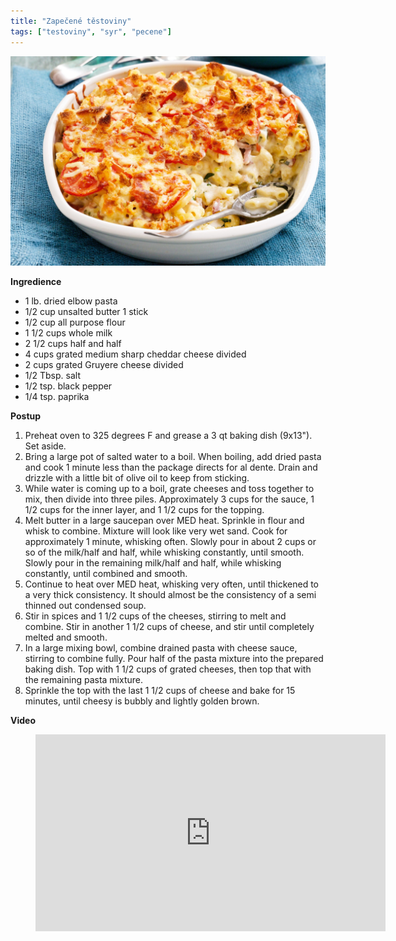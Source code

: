 ```yaml
---
title: "Zapečené těstoviny"
tags: ["testoviny", "syr", "pecene"]
---
```


![Zapečené těstoviny](./images/zapeceneTestovinySyr.jpeg)

**Ingredience**

- 1 lb. dried elbow pasta
- 1/2 cup unsalted butter 1 stick
- 1/2 cup all purpose flour
- 1 1/2 cups whole milk
- 2 1/2 cups half and half
- 4 cups grated medium sharp cheddar cheese divided
- 2 cups grated Gruyere cheese divided
- 1/2 Tbsp. salt
- 1/2 tsp. black pepper
- 1/4 tsp. paprika

**Postup**

1. Preheat oven to 325 degrees F and grease a 3 qt baking dish (9x13"). Set aside.
2. Bring a large pot of salted water to a boil. When boiling, add dried pasta and cook 1 minute less than the package directs for al dente. Drain and drizzle with a little bit of olive oil to keep from sticking.
3. While water is coming up to a boil, grate cheeses and toss together to mix, then divide into three piles. Approximately 3 cups for the sauce, 1 1/2 cups for the inner layer, and 1 1/2 cups for the topping.
4. Melt butter in a large saucepan over MED heat. Sprinkle in flour and whisk to combine. Mixture will look like very wet sand. Cook for approximately 1 minute, whisking often. Slowly pour in about 2 cups or so of the milk/half and half, while whisking constantly, until smooth. Slowly pour in the remaining milk/half and half, while whisking constantly, until combined and smooth.
5. Continue to heat over MED heat, whisking very often, until thickened to a very thick consistency. It should almost be the consistency of a semi thinned out condensed soup.
6. Stir in spices and 1 1/2 cups of the cheeses, stirring to melt and combine. Stir in another 1 1/2 cups of cheese, and stir until completely melted and smooth.
7. In a large mixing bowl, combine drained pasta with cheese sauce, stirring to combine fully. Pour half of the pasta mixture into the prepared baking dish. Top with 1 1/2 cups of grated cheeses, then top that with the remaining pasta mixture.
8. Sprinkle the top with the last 1 1/2 cups of cheese and bake for 15 minutes, until cheesy is bubbly and lightly golden brown.

**Video**

<figure class="video_container">
 <iframe width="560" height="315" src="https://www.youtube.com/embed/YxVZuuxxXxk" frameborder="0" allow="accelerometer; autoplay; encrypted-media; gyroscope; picture-in-picture" allowfullscreen></iframe>
</figure>
